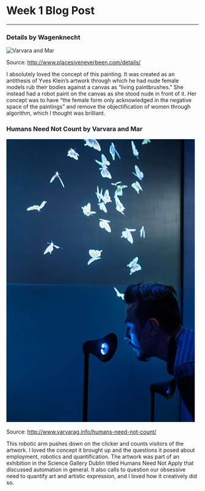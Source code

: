 # Week 1 Blog Post 
------

### Details by Wagenknecht 
![Varvara and Mar](Mar.jpg?raw=true "Varvara and Mar")
 
Source: http://www.placesiveneverbeen.com/details/

I absolutely loved the concept of this painting. It was created as an antithesis of Yves Klein’s artwork through which he had nude female models rub their bodies against a canvas as “living paintbrushes.” She instead had a robot paint on the canvas as she stood nude in front of it. Her concept was to have “the female form only acknowledged in the negative space of the paintings” and remove the objectification of women through algorithm, which I thought was brilliant. 

 




### Humans Need Not Count by Varvara and Mar
![Mar.canet](images/Picture2.png?raw=true "Mar.canet")

 
Source: http://www.varvarag.info/humans-need-not-count/


This robotic arm pushes down on the clicker and counts visitors of the artwork. I loved the concept it brought up and the questions it posed  about employment, robotics and quantification. The artwork was part of an exhibition in the Science Gallery Dublin titled Humans Need Not Apply that discussed automation in general. It also calls to question our obsessive need to quantify art and artistic expression, and I loved how it creatively did so. 